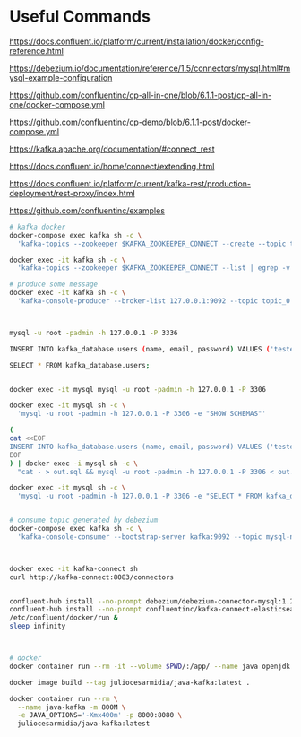 # Useful Commands

<https://docs.confluent.io/platform/current/installation/docker/config-reference.html>

<https://debezium.io/documentation/reference/1.5/connectors/mysql.html#mysql-example-configuration>

<https://github.com/confluentinc/cp-all-in-one/blob/6.1.1-post/cp-all-in-one/docker-compose.yml>

<https://github.com/confluentinc/cp-demo/blob/6.1.1-post/docker-compose.yml>

<https://kafka.apache.org/documentation/#connect_rest>

<https://docs.confluent.io/home/connect/extending.html>

<https://docs.confluent.io/platform/current/kafka-rest/production-deployment/rest-proxy/index.html>

<https://github.com/confluentinc/examples>

```bash
# kafka docker
docker-compose exec kafka sh -c \
  'kafka-topics --zookeeper $KAFKA_ZOOKEEPER_CONNECT --create --topic topic_0 --partitions 1 --replication-factor 1 --if-not-exists'

docker exec -it kafka sh -c \
  'kafka-topics --zookeeper $KAFKA_ZOOKEEPER_CONNECT --list | egrep -v "^_"'

# produce some message
docker exec -it kafka sh -c \
  'kafka-console-producer --broker-list 127.0.0.1:9092 --topic topic_0'



mysql -u root -padmin -h 127.0.0.1 -P 3336

INSERT INTO kafka_database.users (name, email, password) VALUES ('teste_1000', 'teste_1000@mail.com', 'password-1000');

SELECT * FROM kafka_database.users;


docker exec -it mysql mysql -u root -padmin -h 127.0.0.1 -P 3306

docker exec -it mysql sh -c \
  'mysql -u root -padmin -h 127.0.0.1 -P 3306 -e "SHOW SCHEMAS"'

(
cat <<EOF
INSERT INTO kafka_database.users (name, email, password) VALUES ('teste_${RANDOM}', 'teste_${RANDOM}@mail.com', 'password-${RANDOM}')
EOF
) | docker exec -i mysql sh -c \
  "cat - > out.sql && mysql -u root -padmin -h 127.0.0.1 -P 3306 < out.sql"

docker exec -it mysql sh -c \
  'mysql -u root -padmin -h 127.0.0.1 -P 3306 -e "SELECT * FROM kafka_database.users"'


# consume topic generated by debezium
docker-compose exec kafka sh -c \
  'kafka-console-consumer --bootstrap-server kafka:9092 --topic mysql-namespace.kafka_database.users'



docker exec -it kafka-connect sh
curl http://kafka-connect:8083/connectors


confluent-hub install --no-prompt debezium/debezium-connector-mysql:1.2.2
confluent-hub install --no-prompt confluentinc/kafka-connect-elasticsearch:10.0.1
/etc/confluent/docker/run &
sleep infinity



# docker
docker container run --rm -it --volume $PWD/:/app/ --name java openjdk:12 sh

docker image build --tag juliocesarmidia/java-kafka:latest .

docker container run --rm \
  --name java-kafka -m 800M \
  -e JAVA_OPTIONS='-Xmx400m' -p 8000:8080 \
  juliocesarmidia/java-kafka:latest
```
